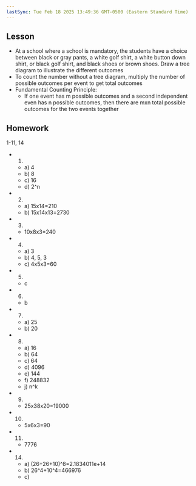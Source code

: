 ```yaml
---
lastSync: Tue Feb 18 2025 13:49:36 GMT-0500 (Eastern Standard Time)
---
```

## Lesson
- At a school where a school is mandatory, the students have a choice between black or gray pants, a white golf shirt, a white button down shirt, or black golf shirt, and black shoes or brown shoes. Draw a tree diagram to illustrate the different outcomes
- To count the number without a tree diagram, multiply the number of possible outcomes per event to get total outcomes
- Fundamental Counting Principle:
	- If one event has m possible outcomes and a second independent even has n possible outcomes, then there are mxn total possible outcomes for the two events together
## Homework
1-11, 14
- 1. 
	- a) 4
	- b) 8
	- c) 16
	- d) 2^n
- 2. 
	- a) 15x14=210
	- b) 15x14x13=2730
- 3. 
	- 10x8x3=240
- 4. 
	- a) 3
	- b) 4, 5, 3
	- c) 4x5x3=60
- 5. 
	- c
- 6.  
	- b
- 7. 
	- a) 25
	- b) 20
- 8. 
	- a) 16
	- b) 64
	- c) 64
	- d) 4096
	- e) 144
	- f) 248832
	- j) n^k
- 9. 
	- 25x38x20=19000
- 10. 
	- 5x6x3=90
- 11. 
	- 7776
- 14.
	- a) (26+26+10)^8=2.1834011e+14
	- b) 26^4+10^4=466976
	- c)  